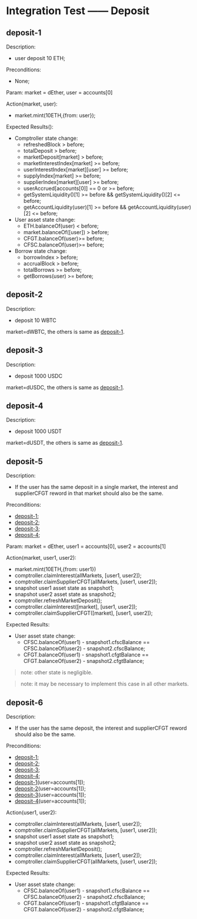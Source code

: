 # Integration Test —— Deposit

## deposit-1

Description:
- user deposit 10 ETH;

Preconditions:
- None;

Param: market = dEther, user = accounts[0]

Action(market, user):
- market.mint(10ETH,{from: user});

Expected Results():
- Comptroller state change:
  - refreshedBlock > before;
  - totalDeposit > before;
  - marketDeposit[market] > before;
  - marketInterestIndex[market] >= before;
  - userInterestIndex[market][user] >= before;
  - supplyIndex[market] >= before;
  - supplierIndex[market][user] >= before;
  - userAccrued[accounts[0]] == 0 or >= before;
  - getSystemLiquidity()[1] >= before && getSystemLiquidity()[2] <= before;
  - getAccountLiquidity(user)[1] >= before && getAccountLiquidity(user)[2] <= before;
- User asset state change:
  - ETH.balanceOf(user) < before;
  - market.balanceOf([user]) > before;
  - CFGT.balanceOf(user)>= before;
  - CFSC.balanceOf(user)>= before;
- Borrow state change:
  - borrowIndex > before;
  - accrualBlock > before;
  - totalBorrows >= before;
  - getBorrows(user) >= before;

## deposit-2

Description:
- deposit 10 WBTC

market=dWBTC, the others is same as [deposit-1](#deposit-1).

## deposit-3

Description:
- deposit 1000 USDC

market=dUSDC, the others is same as [deposit-1](#deposit-1).

## deposit-4

Description:
- deposit 1000 USDT

market=dUSDT, the others is same as [deposit-1](#deposit-1).

## deposit-5

Description:
- If the user has the same deposit in a single market, the interest and supplierCFGT reword in that market should also be the same. 

Preconditions:
- [deposit-1](#deposit-1);
- [deposit-2](#deposit-2);
- [deposit-3](#deposit-3);
- [deposit-4](#deposit-4);

Param: market = dEther, user1 = accounts[0], user2 = accounts[1]

Action(market, user1, user2):
- market.mint(10ETH,{from: user1})
- comptroller.claimInterest(allMarkets, [user1, user2]);
- comptroller.claimSupplierCFGT(allMarkets, [user1, user2]);
- snapshot user1 asset state as snapshot1;
- snapshot user2 asset state as snapshot2;
- comptroller.refreshMarketDeposit();
- comptroller.claimInterest([market], [user1, user2]);
- comptroller.claimSupplierCFGT([market], [user1, user2]);

Expected Results:
- User asset state change:
  - CFSC.balanceOf(user1) - snapshot1.cfscBalance == CFSC.balanceOf(user2) - snapshot2.cfscBalance;
  - CFGT.balanceOf(user1) - snapshot1.cfgtBalance == CFGT.balanceOf(user2) - snapshot2.cfgtBalance;

>note: other state is negligible.

>note: it may be necessary to implement this case in all other markets.

## deposit-6

Description:
- If the user has the same deposit, the interest and supplierCFGT reword should also be the same.

Preconditions:
- [deposit-1](#deposit-1);
- [deposit-2](#deposit-2);
- [deposit-3](#deposit-3);
- [deposit-4](#deposit-4);
- [deposit-1](#deposit-1)(user=accounts[1]);
- [deposit-2](#deposit-2)(user=accounts[1]);
- [deposit-3](#deposit-3)(user=accounts[1]);
- [deposit-4](#deposit-4)(user=accounts[1]);

Action(user1, user2):
- comptroller.claimInterest(allMarkets, [user1, user2]);
- comptroller.claimSupplierCFGT(allMarkets, [user1, user2]);
- snapshot user1 asset state as snapshot1;
- snapshot user2 asset state as snapshot2;
- comptroller.refreshMarketDeposit();
- comptroller.claimInterest(allMarkets, [user1, user2]);
- comptroller.claimSupplierCFGT(allMarkets, [user1, user2]);

Expected Results:
- User asset state change:
  - CFSC.balanceOf(user1) - snapshot1.cfscBalance == CFSC.balanceOf(user2) - snapshot2.cfscBalance;
  - CFGT.balanceOf(user1) - snapshot1.cfgtBalance == CFGT.balanceOf(user2) - snapshot2.cfgtBalance;